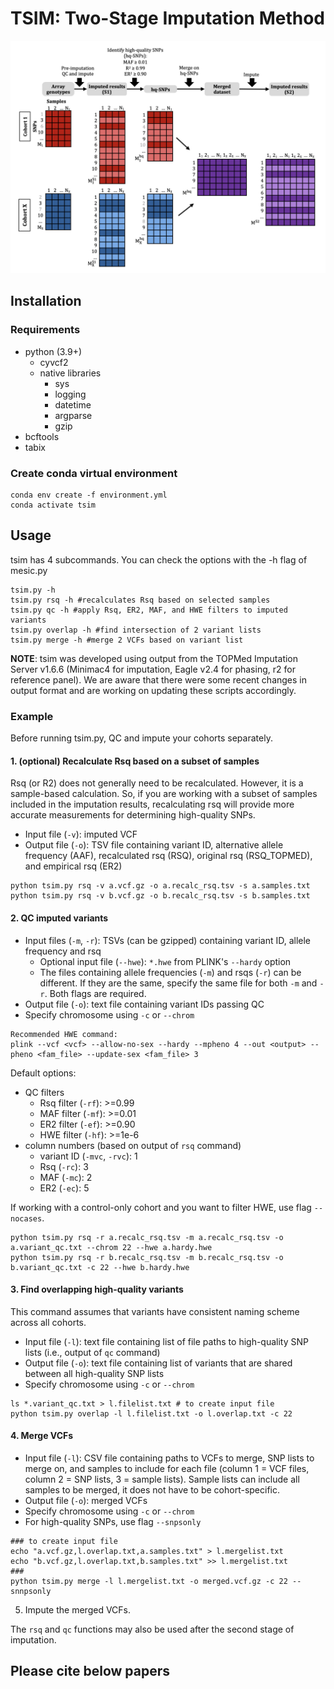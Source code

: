# TSIM: Two-Stage Imputation Method

![](tsim.png)

## Installation
### Requirements
- python (3.9+)
    - cyvcf2
    - native libraries
        - sys
        - logging
        - datetime
        - argparse
        - gzip
- bcftools
- tabix

### Create conda virtual environment
```
conda env create -f environment.yml
conda activate tsim
```

## Usage
tsim has 4 subcommands.
You can check the options with the -h flag of mesic.py
```
tsim.py -h
tsim.py rsq -h #recalculates Rsq based on selected samples
tsim.py qc -h #apply Rsq, ER2, MAF, and HWE filters to imputed variants
tsim.py overlap -h #find intersection of 2 variant lists
tsim.py merge -h #merge 2 VCFs based on variant list
```

**NOTE**: tsim was developed using output from the TOPMed Imputation Server v1.6.6 (Minimac4 for imputation, Eagle v2.4 for phasing, r2 for reference panel). We are aware that there were some recent changes in output format and are working on updating these scripts accordingly.


### Example 
Before running tsim.py, QC and impute your cohorts separately.

#### 1. (optional) Recalculate Rsq based on a subset of samples
Rsq (or R2) does not generally need to be recalculated. However, it is  a sample-based calculation. So, if you are working with a subset of samples included in the imputation results, recalculating rsq will provide more accurate measurements for determining high-quality SNPs.
- Input file (`-v`): imputed VCF
- Output file (`-o`): TSV file containing variant ID, alternative allele frequency (AAF), recalculated rsq (RSQ), original rsq (RSQ_TOPMED), and empirical rsq (ER2)

```
python tsim.py rsq -v a.vcf.gz -o a.recalc_rsq.tsv -s a.samples.txt
python tsim.py rsq -v b.vcf.gz -o b.recalc_rsq.tsv -s b.samples.txt
```

#### 2. QC imputed variants
- Input files (`-m`, `-r`): TSVs (can be gzipped) containing variant ID, allele frequency and rsq
  - Optional input file (`--hwe`): `*.hwe` from PLINK's `--hardy` option
  - The files containing allele frequencies (`-m`) and rsqs (`-r`) can be different. If they are the same, specify the same file for both `-m` and `-r`. Both flags are required.
- Output file (`-o`): text file containing variant IDs passing QC
- Specify chromosome using `-c` or `--chrom`
  
```
Recommended HWE command:
plink --vcf <vcf> --allow-no-sex --hardy --mpheno 4 --out <output> --pheno <fam_file> --update-sex <fam_file> 3
```

Default options: 
- QC filters
    - Rsq filter (`-rf`): >=0.99
    - MAF filter (`-mf`): >=0.01
    - ER2 filter (`-ef`): >=0.90
    - HWE filter (`-hf`): >=1e-6
- column numbers (based on output of `rsq` command)
    - variant ID (`-mvc`, `-rvc`): 1
    - Rsq (`-rc`): 3
    - MAF (`-mc`): 2
    - ER2 (`-ec`): 5

If working with a control-only cohort and you want to filter HWE, use flag `--nocases`.

```
python tsim.py rsq -r a.recalc_rsq.tsv -m a.recalc_rsq.tsv -o a.variant_qc.txt --chrom 22 --hwe a.hardy.hwe
python tsim.py rsq -r b.recalc_rsq.tsv -m b.recalc_rsq.tsv -o b.variant_qc.txt -c 22 --hwe b.hardy.hwe
```

#### 3. Find overlapping high-quality variants 
This command assumes that variants have consistent naming scheme across all cohorts.
- Input file (`-l`): text file containing list of file paths to high-quality SNP lists (i.e., output of `qc` command)
- Output file (`-o`): text file containing list of variants that are shared between all high-quality SNP lists
- Specify chromosome using `-c` or `--chrom`

```
ls *.variant_qc.txt > l.filelist.txt # to create input file
python tsim.py overlap -l l.filelist.txt -o l.overlap.txt -c 22
```

#### 4. Merge VCFs
- Input file (`-l`): CSV file containing paths to VCFs to merge, SNP lists to merge on, and samples to include for each file (column 1 = VCF files, column 2 = SNP lists, 3 = sample lists). Sample lists can include all samples to be merged, it does not have to be cohort-specific.
- Output file (`-o`): merged VCFs
- Specify chromosome using `-c` or `--chrom`
- For high-quality SNPs, use flag `--snpsonly`

```
### to create input file
echo "a.vcf.gz,l.overlap.txt,a.samples.txt" > l.mergelist.txt
echo "b.vcf.gz,l.overlap.txt,b.samples.txt" >> l.mergelist.txt
###
python tsim.py merge -l l.mergelist.txt -o merged.vcf.gz -c 22 --snnpsonly
```

5. Impute the merged VCFs.

The `rsq` and `qc` functions may also be used after the second stage of imputation. 


## Please cite below papers
